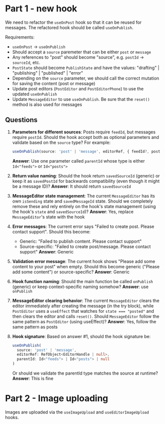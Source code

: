 # Part 1 - new hook

We need to refactor the `useOnPost` hook so that it can be reused for messages. The refactored hook should be called `useOnPublish`.

Requirements:

- `useOnPost` -> `useOnPublish`
- Should accept a `source` paremeter that can be either `post` or `message`
- Any references to "post" should become "source", e.g. `postId` -> `sourceId`, etc.
- `PostState` should become `PublishState` and have the values: "drafting" | "publishing" | "published" | "error"
- Depending on the `source` parameter, we should call the correct mutation for saving the content (post or message)
- Update post editors (`PostEditor` and `PostEditorPhone`) to use the updated `useOnPublish`
- Update `MessageEditor` to use `useOnPublish`. Be sure that the `reset()` method is also used for messages

## Questions

1. **Parameters for different sources**: Posts require `feedId`, but messages require `postId`. Should the hook accept both as optional parameters and validate based on the `source` type? For example:

   ```typescript
   useOnPublish(source: 'post' | 'message', editorRef, { feedId?, postId? })
   ```

   **Answer**: Use one parameter called `parentId` whose type is either `Id<"feeds">` or `Id<"posts">`

2. **Return value naming**: Should the hook return `savedSourceId` (generic) or keep it as `savedPostId` for backwards compatibility (even though it might be a message ID)?
   **Answer**: It should return `savedSourceId`

3. **MessageEditor state management**: The current `MessageEditor` has its own `isSending` state and `savedMessageId` state. Should we completely remove these and rely entirely on the hook's state management (using the hook's `state` and `savedSourceId`)?
   **Answer**: Yes, replace `MessageEditor`'s state with the hook

4. **Error messages**: The current error says "Failed to create post. Please contact support". Should this become:
   - Generic: "Failed to publish content. Please contact support"
   - Source-specific: "Failed to create post/message. Please contact support"
     **Answer**: Generic

5. **Validation error message**: The current hook shows "Please add some content to your post" when empty. Should this become generic ("Please add some content") or source-specific?
   **Answer**: Generic

6. **Hook function naming**: Should the main function be called `onPublish` (generic) or keep context-specific naming somehow?
   **Answer**: use `onPublish`

7. **MessageEditor clearing behavior**: The current `MessageEditor` clears the editor immediately after creating the message (in the try block), while `PostEditor` uses a `useEffect` that watches for `state === "posted"` and then clears the editor and calls `reset()`. Should `MessageEditor` follow the same pattern as `PostEditor` (using useEffect)?
   **Answer**: Yes, follow the same pattern as posts

8. **Hook signature**: Based on answer #1, should the hook signature be:
   ```typescript
   useOnPublish(
     source: 'post' | 'message',
     editorRef: RefObject<EditorHandle | null>,
     parentId: Id<"feeds"> | Id<"posts"> | null
   )
   ```
   Or should we validate the parentId type matches the source at runtime?
   **Answer**: This is fine

# Part 2 - Image uploading

Images are uploaded via the `useImageUpload` and `useEditorImageUpload` hooks.
